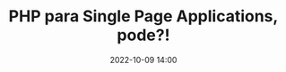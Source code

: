 ---
title: 'PHP para Single Page Applications, pode?!'
type: palestra
speakers:
  - William Correa
picture: /assets/images/schedule/william-correa.jpg
linkedin: 
twitter: 
instagram: 
date: '2022-10-09 14:00'
rooms:
  - 2
  - 3
---